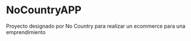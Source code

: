 # NoCountryAPP
Proyecto designado por No Country para realizar un ecommerce para una emprendimiento
